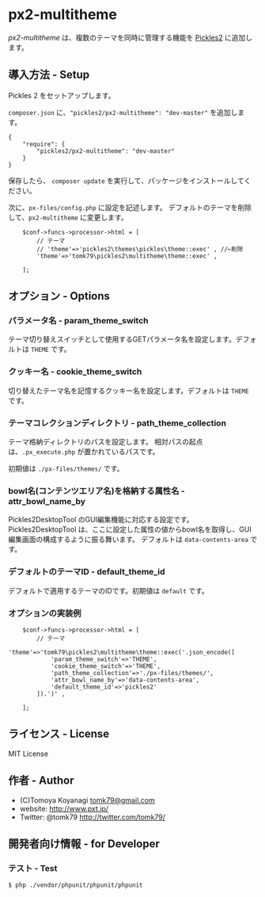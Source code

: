 px2-multitheme
==============

*px2-multitheme* は、複数のテーマを同時に管理する機能を [Pickles2](http://pickles2.pxt.jp/) に追加します。


## 導入方法 - Setup

Pickles 2 をセットアップします。

`composer.json` に、`"pickles2/px2-multitheme": "dev-master"` を追加します。

```
{
    "require": {
        "pickles2/px2-multitheme": "dev-master"
    }
}
```

保存したら、 `composer update` を実行して、パッケージをインストールしてください。

次に、`px-files/config.php` に設定を記述します。 デフォルトのテーマを削除して、`px2-multitheme` に変更します。

```
	$conf->funcs->processor->html = [
		// テーマ
		// 'theme'=>'pickles2\themes\pickles\theme::exec' , //←削除
		'theme'=>'tomk79\pickles2\multitheme\theme::exec' ,

	];

```

## オプション - Options

### パラメータ名 - param_theme_switch

テーマ切り替えスイッチとして使用するGETパラメータ名を設定します。デフォルトは `THEME` です。

### クッキー名 -  cookie_theme_switch

切り替えたテーマ名を記憶するクッキー名を設定します。デフォルトは `THEME` です。

### テーマコレクションディレクトリ - path_theme_collection

テーマ格納ディレクトリのパスを設定します。
相対パスの起点は、`.px_execute.php` が置かれているパスです。

初期値は `./px-files/themes/` です。

### bowl名(コンテンツエリア名)を格納する属性名 - attr_bowl_name_by

Pickles2DesktopTool のGUI編集機能に対応する設定です。Pickles2DesktopTool は、ここに設定した属性の値からbowl名を取得し、GUI編集画面の構成するように振る舞います。
デフォルトは `data-contents-area` です。

### デフォルトのテーマID - default_theme_id

デフォルトで適用するテーマのIDです。初期値は `default` です。

### オプションの実装例

```
	$conf->funcs->processor->html = [
		// テーマ
		'theme'=>'tomk79\pickles2\multitheme\theme::exec('.json_encode([
			'param_theme_switch'=>'THEME',
			'cookie_theme_switch'=>'THEME',
			'path_theme_collection'=>'./px-files/themes/',
			'attr_bowl_name_by'=>'data-contents-area',
			'default_theme_id'=>'pickles2'
		]).')' ,

	];

```


## ライセンス - License

MIT License


## 作者 - Author

- (C)Tomoya Koyanagi <tomk79@gmail.com>
- website: <http://www.pxt.jp/>
- Twitter: @tomk79 <http://twitter.com/tomk79/>


## 開発者向け情報 - for Developer

### テスト - Test

```
$ php ./vendor/phpunit/phpunit/phpunit
```
